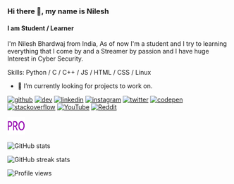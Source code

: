 ### Hi there 👋, my name is Nilesh
#### I am Student / Learner
I'm Nilesh Bhardwaj from India, As of now I'm a student and I try to learning everything that I come by and a Streamer by passion and I have huge Interest in Cyber Security.

Skills: Python / C / C++ / JS / HTML / CSS / Linux

- 🔭 I’m currently looking for projects to work on. 


[<img src='https://cdn.jsdelivr.net/npm/simple-icons@3.0.1/icons/github.svg' alt='github' height='40'>](https://github.com/g3ntl3)  [<img src='https://cdn.jsdelivr.net/npm/simple-icons@3.0.1/icons/dev-dot-to.svg' alt='dev' height='40'>](https://dev.to/gentle)  [<img src='https://cdn.jsdelivr.net/npm/simple-icons@3.0.1/icons/linkedin.svg' alt='linkedin' height='40'>](https://www.linkedin.com/in/nilesh-bhardwaj-870907230/)  [<img src='https://cdn.jsdelivr.net/npm/simple-icons@3.0.1/icons/instagram.svg' alt='instagram' height='40'>](https://www.instagram.com/bhardwaj._.n/)  [<img src='https://cdn.jsdelivr.net/npm/simple-icons@3.0.1/icons/twitter.svg' alt='twitter' height='40'>](https://twitter.com/gentlewhy)  [<img src='https://cdn.jsdelivr.net/npm/simple-icons@3.0.1/icons/codepen.svg' alt='codepen' height='40'>](https://codepen.io/g3ntl3)  [<img src='https://cdn.jsdelivr.net/npm/simple-icons@3.0.1/icons/stackoverflow.svg' alt='stackoverflow' height='40'>](https://stackoverflow.com/users/18117997)  [<img src='https://cdn.jsdelivr.net/npm/simple-icons@3.0.1/icons/youtube.svg' alt='YouTube' height='40'>](https://www.youtube.com/channel/UCA4C_GRimwIo3gf7p1gtOsQ)  [<img src='https://cdn.jsdelivr.net/npm/simple-icons@3.0.1/icons/reddit.svg' alt='Reddit' height='40'>](https://www.reddit.com/user/g3ntl3_)  

<a href='https://github.com/pricing'><img src='https://raw.githubusercontent.com/acervenky/animated-github-badges/master/assets/pro.gif' width='40' height='40'></a> 

![GitHub stats](https://github-readme-stats.vercel.app/api?username=g3ntl3&show_icons=true)  

![GitHub streak stats](https://github-readme-streak-stats.herokuapp.com/?user=g3ntl3)  

![Profile views](https://gpvc.arturio.dev/g3ntl3)  
